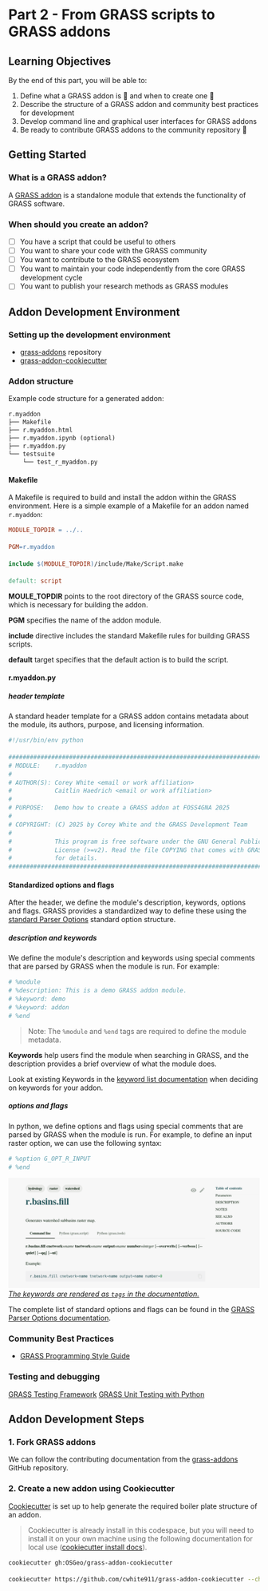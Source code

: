 [grass-addons]: https://github.com/OSGeo/grass-addons
[gunittest_testing]: https://grass.osgeo.org/grass85/manuals/libpython/gunittest_testing.html#
[grass_parser]: https://grass.osgeo.org/grass85/manuals/parser_standard_options.html
[grass_style_guide]: https://grass.osgeo.org/grass85/manuals/style_guide.html
[grass_keywords]: https://grass.osgeo.org/grass-devel/manuals/keywords.html
[contributing]: https://github.com/OSGeo/grass-addons/blob/grass8/CONTRIBUTING.md
[cookiecutter]: https://cookiecutter.readthedocs.io/en/stable/
[cookiecutter_install]: https://cookiecutter.readthedocs.io/en/stable/installation.html#install-cookiecutter
[grass-addon-cookiecutter]: https://github.com/OSGeo/grass-addon-cookiecutter

# Part 2 - From GRASS scripts to GRASS addons

## Learning Objectives

By the end of this part, you will be able to:

1. Define what a GRASS addon is :green_heart: and when to create one :green_heart:
2. Describe the structure of a GRASS addon and community best practices for development
3. Develop command line and graphical user interfaces for GRASS addons
4. Be ready to contribute GRASS addons to the community repository :green_heart:

## Getting Started

### What is a GRASS addon?

A [GRASS addon][grass-addons] is a standalone module that extends the
functionality of GRASS software.

### When should you create an addon?

- [ ] You have a script that could be useful to others
- [ ] You want to share your code with the GRASS community
- [ ] You want to contribute to the GRASS ecosystem
- [ ] You want to maintain your code independently
from the core GRASS development cycle
- [ ] You want to publish your research methods as GRASS modules

## Addon Development Environment

### Setting up the development environment

- [grass-addons][grass-addons] repository
- [grass-addon-cookiecutter][grass-addon-cookiecutter]

### Addon structure

Example code structure for a generated addon:

```text
r.myaddon
├── Makefile
├── r.myaddon.html
├── r.myaddon.ipynb (optional)
├── r.myaddon.py
└── testsuite
    └── test_r_myaddon.py

```

#### Makefile

A Makefile is required to build and install the addon within the GRASS environment.
Here is a simple example of a Makefile for an addon named `r.myaddon`:

```makefile
MODULE_TOPDIR = ../..

PGM=r.myaddon

include $(MODULE_TOPDIR)/include/Make/Script.make

default: script
```

**MOULE_TOPDIR**
  points to the root directory of the GRASS source code, which is necessary for
  building the addon.

**PGM**
  specifies the name of the addon module.
  
**include**
  directive includes the standard Makefile rules for building GRASS scripts.

**default**
target specifies that the default action is to build the script.

#### r.myaddon.py

##### header template

A standard header template for a GRASS addon contains metadata about the module,
its authors, purpose, and licensing information.

```python
#!/usr/bin/env python

##############################################################################
# MODULE:    r.myaddon
#
# AUTHOR(S): Corey White <email or work affiliation>
#            Caitlin Haedrich <email or work affiliation>
#
# PURPOSE:   Demo how to create a GRASS addon at FOSS4GNA 2025
#
# COPYRIGHT: (C) 2025 by Corey White and the GRASS Development Team
#
#            This program is free software under the GNU General Public
#            License (>=v2). Read the file COPYING that comes with GRASS
#            for details.
##############################################################################
```

#### Standardized options and flags

After the header, we define the module's description, keywords, options and flags.
GRASS provides a standardized way to define these using the
[standard Parser Options][grass_parser] standard option structure.

##### description and keywords

We define the module's description and keywords using special comments that are
parsed by GRASS when the module is run. For example:

```python
# %module
# %description: This is a demo GRASS addon module.
# %keyword: demo
# %keyword: addon
# %end
```

> Note: The `%module` and `%end` tags are required to define the module
metadata.

**Keywords**
  help users find the module when searching in GRASS, and the
  description provides a brief overview of what the module does.

Look at existing Keywords in the
[keyword list documentation][grass_keywords]
when deciding on keywords for your addon.

##### options and flags

In python, we define options and flags using special comments that are parsed
by GRASS when the module is run. For example, to define an input raster option, we
can use the following syntax:

```python
# %option G_OPT_R_INPUT
# %end
```

![keywords rendered as tags](../assets/keywords.png)
[*The keywords are rendered as `tags` in the documentation.*](https://grass.osgeo.org/grass85/manuals/r.basins.fill.html)

The complete list of standard options and flags can be found in the
[GRASS Parser Options documentation][grass_parser].

### Community Best Practices

- [GRASS Programming Style Guide][grass_style_guide]

### Testing and debugging

[GRASS Testing Framework][gunittest_testing]
[GRASS Unit Testing with Python](https://github.com/OSGeo/grass-addons/blob/grass8/doc/development/submitting/UNIT_TESTS.md)

## Addon Development Steps

### 1. Fork GRASS addons

We can follow the contributing documentation from the [grass-addons][contributing]
GitHub repository.

### 2. Create a new addon using Cookiecutter

[Cookiecutter][cookiecutter] is set up to help generate the required boiler
plate structure of an addon.

> Cookiecutter is already install in this codespace, but you will need to
install it on your own machine using the following documentation for local
use ([cookiecutter install docs][cookiecutter_install]).

```bash
cookiecutter gh:OSGeo/grass-addon-cookiecutter

cookiecutter https://github.com/cwhite911/grass-addon-cookiecutter --checkout grass-tools
```
